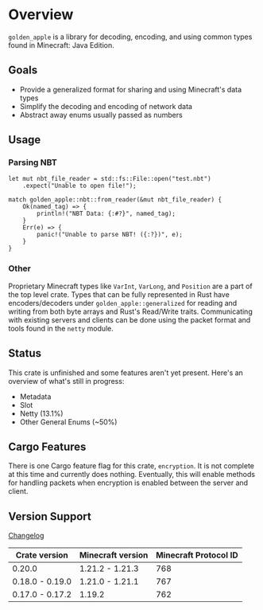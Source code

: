 # Overview

`golden_apple` is a library for decoding, encoding, and using common types found in Minecraft: Java Edition.

## Goals

- Provide a generalized format for sharing and using Minecraft's data types
- Simplify the decoding and encoding of network data
- Abstract away enums usually passed as numbers

## Usage

### Parsing NBT

```rust, no_run
let mut nbt_file_reader = std::fs::File::open("test.nbt")
    .expect("Unable to open file!");

match golden_apple::nbt::from_reader(&mut nbt_file_reader) {
    Ok(named_tag) => {
        println!("NBT Data: {:#?}", named_tag);
    }
    Err(e) => {
        panic!("Unable to parse NBT! ({:?})", e);
    }
}
```

### Other

Proprietary Minecraft types like `VarInt`, `VarLong`, and `Position` are a part of the top level crate.
Types that can be fully represented in Rust have encoders/decoders under `golden_apple::generalized` for reading and writing from both byte arrays and Rust's Read/Write traits.
Communicating with existing servers and clients can be done using the packet format and tools found in the `netty` module.
<!-- TODO: put more real examples here, PLEASE. -->

## Status

This crate is unfinished and some features aren't yet present. Here's an overview of what's still in progress:

- Metadata
- Slot
- Netty (13.1%)
- Other General Enums (~50%)

## Cargo Features

There is one Cargo feature flag for this crate, `encryption`. It is not complete at this time and currently does nothing. Eventually, this will enable methods for handling packets when encryption is enabled between the server and client.

## Version Support

[Changelog](changelog.md)

|  Crate version  | Minecraft version | Minecraft Protocol ID |
| --------------- | ----------------- | --------------------- |
| 0.20.0          | 1.21.2 - 1.21.3   | 768                   |
| 0.18.0 - 0.19.0 | 1.21.0 - 1.21.1   | 767                   |
| 0.17.0 - 0.17.2 | 1.19.2            | 762                   |
